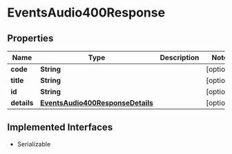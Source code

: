 

# EventsAudio400Response


## Properties

Name | Type | Description | Notes
------------ | ------------- | ------------- | -------------
**code** | **String** |  |  [optional]
**title** | **String** |  |  [optional]
**id** | **String** |  |  [optional]
**details** | [**EventsAudio400ResponseDetails**](EventsAudio400ResponseDetails.md) |  |  [optional]


## Implemented Interfaces

* Serializable


